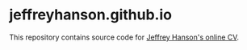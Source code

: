 jeffreyhanson.github.io
==================

This repository contains source code for [Jeffrey Hanson's online CV](http://jeffrey-hanson.com). 
